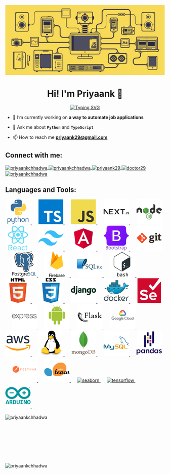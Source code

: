 
![](./static/banner.gif)


<h1 align="center">Hi! I'm Priyaank 👋</h1>
<div align="center">
<a href="https://git.io/typing-svg">
    <img src="https://readme-typing-svg.demolab.com?font=Fira+Code&pause=1000&color=61AFEF&width=350&lines=Computer+Engineer;Full+Stack+Software+Developer;Tech+Enthusiast;Always+Learning" alt="Typing SVG" />
</a>
</div>


<!-- <div align="center">
    <h2>
        <p href="" class="typewrite" data-period="1000" data-type='["I&apos;m a Full Stack Developer", "I&apos;m Always Learning", "I Love to write code",  "I&apos;m Creative"]'>
            <span class="wrap"></span>
        </p>
    </h2>
</div> -->


- 🔭 I’m currently working on **a way to automate job applications**

- 💬 Ask me about **`Python`** and **`TypeScript`**

- 📫 How to reach me <span style="display: inline-block;">**priyaank29@gmail.com**</span>

<h2>Connect with me:</h2>
<a href="https://linkedin.com/in/priyaankchhadwa" target="blank">
    <img align="center" src="https://raw.githubusercontent.com/rahuldkjain/github-profile-readme-generator/master/src/images/icons/Social/linked-in-alt.svg" alt="priyaankchhadwa" height="30" width="40" />
</a>
<a href="https://instagram.com/priyaankchhadwa" target="blank">
    <img align="center" src="https://raw.githubusercontent.com/rahuldkjain/github-profile-readme-generator/master/src/images/icons/Social/instagram.svg" alt="priyaankchhadwa" height="30" width="40" />
</a>
<a href="https://www.hackerrank.com/priyaank29" target="blank">
    <img align="center" src="https://raw.githubusercontent.com/rahuldkjain/github-profile-readme-generator/master/src/images/icons/Social/hackerrank.svg" alt="priyaank29" height="30" width="40" />
</a>
<a href="https://codeforces.com/profile/doctor29" target="blank">
    <img align="center" src="https://raw.githubusercontent.com/rahuldkjain/github-profile-readme-generator/master/src/images/icons/Social/codeforces.svg" alt="doctor29" height="30" width="40" />
</a>
<a href="https://www.leetcode.com/priyaankchhadwa" target="blank">
    <img align="center" src="https://raw.githubusercontent.com/rahuldkjain/github-profile-readme-generator/master/src/images/icons/Social/leet-code.svg" alt="priyaankchhadwa" height="30" width="40" />
</a>

<h2>Languages and Tools:</h2>
<a href="https://www.python.org" target="_blank" rel="noreferrer"> 
    <img width=80 src="./static/python/python-original-wordmark.svg" />
</a>
&nbsp;&nbsp;&nbsp;&nbsp;
<a href="https://www.typescriptlang.org/" target="_blank" rel="noreferrer">
    <img src="./static/typescript/typescript-original.svg" alt="typescript" width="80"/>
</a>
&nbsp;&nbsp;&nbsp;&nbsp;
<a href="https://developer.mozilla.org/en-US/docs/Web/JavaScript" target="_blank" rel="noreferrer">
    <img src="./static/javascript/javascript-original.svg" alt="javascript" width="80"/>
</a>
&nbsp;&nbsp;&nbsp;&nbsp;
<a href="https://nextjs.org/" target="_blank" rel="noreferrer">
    <img src="./static/nextjs/nextjs-original-wordmark.svg" alt="nextjs" width="80"/>
</a>
&nbsp;&nbsp;&nbsp;&nbsp;
<a href="https://nodejs.org" target="_blank" rel="noreferrer">
    <img src="./static/nodejs/nodejs-original-wordmark.svg" alt="nodejs" width="80"/>
<a href="https://reactjs.org/" target="_blank" rel="noreferrer">
    <img src="./static/react/react-original-wordmark.svg" alt="react" width="80"/>
</a>
&nbsp;&nbsp;&nbsp;&nbsp;
<a href="https://tailwindcss.com/" target="_blank" rel="noreferrer">
    <img src="./static/tailwindcss/tailwindcss-original.svg" alt="tailwind" width="80"/>
</a>
&nbsp;&nbsp;&nbsp;&nbsp;
<a href="https://angular.io" target="_blank" rel="noreferrer">
    <img src="./static/angular/angular-original.svg" alt="angular" width="80"/>
</a>
&nbsp;&nbsp;&nbsp;&nbsp;
<a href="https://getbootstrap.com" target="_blank" rel="noreferrer">
    <img src="./static/bootstrap/bootstrap-original-wordmark.svg" alt="bootstrap" width="80"/>
</a>
&nbsp;&nbsp;&nbsp;&nbsp;
<a href="https://git-scm.com/" target="_blank" rel="noreferrer">
    <img src="./static/git/git-original-wordmark.svg" alt="git" width="80"/>
</a>
&nbsp;&nbsp;&nbsp;&nbsp;
<a href="https://www.postgresql.org" target="_blank" rel="noreferrer">
    <img src="./static/postgresql/postgresql-original-wordmark.svg" alt="postgresql" width="80"/>
</a>
&nbsp;&nbsp;&nbsp;&nbsp;
<a href="https://firebase.google.com/" target="_blank" rel="noreferrer">
    <img src="./static/firebase/firebase-original-wordmark.svg" alt="firebase" width="80"/>
</a>
&nbsp;&nbsp;&nbsp;&nbsp;
<a href="https://www.sqlite.org/" target="_blank" rel="noreferrer">
    <img src="./static/sqlite/sqlite-original-wordmark.svg" alt="sqlite" width="80"/>
</a>
&nbsp;&nbsp;&nbsp;&nbsp;
<a href="https://www.gnu.org/software/bash/" target="_blank" rel="noreferrer">
    <img src="./static/bash/bash-original.svg" alt="bash" width="80"/>
</a>
&nbsp;&nbsp;&nbsp;&nbsp;
<a href="https://www.w3.org/html/" target="_blank" rel="noreferrer">
    <img src="./static/html5/html5-original-wordmark.svg" alt="html5" width="80"/>
</a>
&nbsp;&nbsp;&nbsp;&nbsp;
<a href="https://www.w3schools.com/css/" target="_blank" rel="noreferrer">
    <img src="./static/css3/css3-original-wordmark.svg" alt="css3" width="80"/>
</a>
&nbsp;&nbsp;&nbsp;&nbsp;
<a href="https://www.djangoproject.com/" target="_blank" rel="noreferrer">
    <img src="./static/django/django-plain-wordmark.svg" alt="django" width="80"/>
</a>
&nbsp;&nbsp;&nbsp;&nbsp;
<a href="https://www.docker.com/" target="_blank" rel="noreferrer">
    <img src="./static/docker/docker-original-wordmark.svg" alt="docker" width="80"/>
</a>
&nbsp;&nbsp;&nbsp;&nbsp;
<a href="https://www.selenium.dev" target="_blank" rel="noreferrer">
    <img src="./static/selenium/selenium-original.svg" alt="selenium" width="80" />
</a>
&nbsp;&nbsp;&nbsp;&nbsp;
<a href="https://expressjs.com" target="_blank" rel="noreferrer">
    <img src="./static/express/express-original-wordmark.svg" alt="express" width="80"/>
</a>
&nbsp;&nbsp;&nbsp;&nbsp;
<a href="https://developer.android.com" target="_blank" rel="noreferrer">
    <img style="" src="./static/android/android-original-wordmark.svg" alt="android" width="80"/>
</a>
&nbsp;&nbsp;&nbsp;&nbsp;
<a href="https://flask.palletsprojects.com/" target="_blank" rel="noreferrer">
    <img src="./static/flask/flask-original-wordmark.svg" alt="flask" width="80"/>
</a>
&nbsp;&nbsp;&nbsp;&nbsp;
<a href="https://cloud.google.com" target="_blank" rel="noreferrer">
    <img src="./static/googlecloud/googlecloud-original-wordmark.svg" alt="gcp" width="80"/>
</a>
&nbsp;&nbsp;&nbsp;&nbsp;
<a href="https://aws.amazon.com" target="_blank" rel="noreferrer">
    <img src="./static/amazonwebservices/amazonwebservices-original-wordmark.svg" alt="aws" width="80"/>
</a>
&nbsp;&nbsp;&nbsp;&nbsp;
<a href="https://www.linux.org/" target="_blank" rel="noreferrer">
    <img src="./static/linux/linux-original.svg" alt="linux" width="80"/>
</a>
&nbsp;&nbsp;&nbsp;&nbsp;
<a href="https://www.mongodb.com/" target="_blank" rel="noreferrer">
    <img src="./static/mongodb/mongodb-original-wordmark.svg" alt="mongodb" width="80"/>
</a>
&nbsp;&nbsp;&nbsp;&nbsp;
<a href="https://www.mysql.com/" target="_blank" rel="noreferrer">
    <img src="./static/mysql/mysql-original-wordmark.svg" alt="mysql" width="80"/>
</a>
&nbsp;&nbsp;&nbsp;&nbsp;
<a href="https://pandas.pydata.org/" target="_blank" rel="noreferrer">
    <img src="./static/pandas/pandas-original-wordmark.svg" alt="pandas" width="80"/>
</a>
&nbsp;&nbsp;&nbsp;&nbsp;
<a href="https://postman.com" target="_blank" rel="noreferrer">
    <img src="./static/postman/postman-original-wordmark.svg" alt="postman" width="80"/>
</a>
&nbsp;&nbsp;&nbsp;&nbsp;
<a href="https://scikit-learn.org/" target="_blank" rel="noreferrer">
    <img src="./static/scikitlearn/scikitlearn-original.svg" alt="scikit_learn" width="80"/>
</a>
&nbsp;&nbsp;&nbsp;&nbsp;
<a href="https://seaborn.pydata.org/" target="_blank" rel="noreferrer">
    <img src="https://seaborn.pydata.org/_images/logo-mark-lightbg.svg" alt="seaborn" width="80"/>
</a>
&nbsp;&nbsp;&nbsp;&nbsp;
<a href="https://www.tensorflow.org" target="_blank" rel="noreferrer">
    <img src="https://www.vectorlogo.zone/logos/tensorflow/tensorflow-icon.svg" alt="tensorflow" width="80"/>
</a>
&nbsp;&nbsp;&nbsp;&nbsp;
<a href="https://www.arduino.cc/" target="_blank" rel="noreferrer">
    <img src="./static/arduino/arduino-original-wordmark.svg" alt="arduino" width="80"/>
</a>
&nbsp;&nbsp;&nbsp;&nbsp;

<br />
<br />
<img align="left" src="https://github-readme-stats.vercel.app/api/top-langs?username=priyaankchhadwa&show_icons=true&theme=one_dark_pro&locale=en&layout=compact&hide_border=true" alt="priyaankchhadwa" />
<br />
<br />
<br />
<br />
<br />
<br />
<br />
<br />
<br />
<img style="display: flex" src="https://github-readme-stats.vercel.app/api?username=priyaankchhadwa&show_icons=true&theme=one_dark_pro&locale=en&hide_border=true" alt="priyaankchhadwa" />
